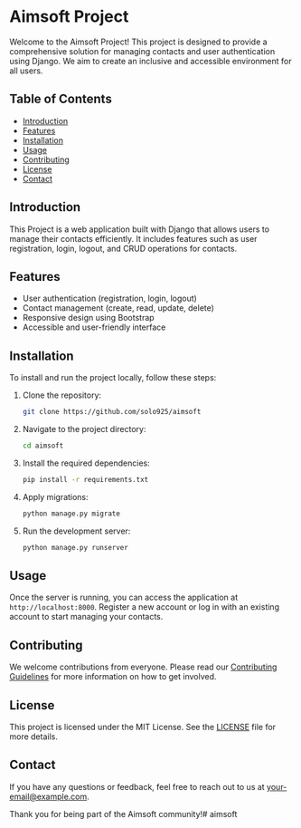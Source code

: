 # Aimsoft Project

Welcome to the Aimsoft Project! This project is designed to provide a comprehensive solution for managing contacts and user authentication using Django. We aim to create an inclusive and accessible environment for all users.

## Table of Contents

- [Introduction](#introduction)
- [Features](#features)
- [Installation](#installation)
- [Usage](#usage)
- [Contributing](#contributing)
- [License](#license)
- [Contact](#contact)

## Introduction

This Project is a web application built with Django that allows users to manage their contacts efficiently. It includes features such as user registration, login, logout, and CRUD operations for contacts.

## Features

- User authentication (registration, login, logout)
- Contact management (create, read, update, delete)
- Responsive design using Bootstrap
- Accessible and user-friendly interface

## Installation

To install and run the project locally, follow these steps:

1. Clone the repository:
    ```bash
    git clone https://github.com/solo925/aimsoft
    ```

2. Navigate to the project directory:
    ```bash
    cd aimsoft
    ```

3. Install the required dependencies:
    ```bash
    pip install -r requirements.txt
    ```

4. Apply migrations:
    ```bash
    python manage.py migrate
    ```

5. Run the development server:
    ```bash
    python manage.py runserver
    ```

## Usage

Once the server is running, you can access the application at `http://localhost:8000`. Register a new account or log in with an existing account to start managing your contacts.

## Contributing

We welcome contributions from everyone. Please read our [Contributing Guidelines](CONTRIBUTING.md) for more information on how to get involved.

## License

This project is licensed under the MIT License. See the [LICENSE](LICENSE) file for more details.

## Contact

If you have any questions or feedback, feel free to reach out to us at [your-email@example.com](mailto:your-email@example.com).

Thank you for being part of the Aimsoft community!# aimsoft
